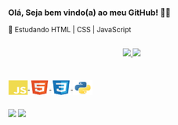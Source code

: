 ### Olá, Seja bem vindo(a) ao meu GitHub! 🙂🤙

🌱 Estudando HTML | CSS | JavaScript  

##

<div align="center">
  <a href="https://github.com/elijahAlvs">
  <img height="180em" src="https://github-readme-stats.vercel.app/api?username=LunyTheFox&show_icons=true&theme=pink"/>
  <img height="180em" src="https://github-readme-stats.vercel.app/api/top-langs/?username=LunyTheFox&layout=compact&langs_count=7&theme=pink"/>
</div>

  ##
  
<div style="display: inline_block"><br>
  <img align="center" alt="Js" height="30" width="40" src="https://raw.githubusercontent.com/devicons/devicon/master/icons/javascript/javascript-plain.svg">
  <img align="center" alt="HTML" height="30" width="40" src="https://raw.githubusercontent.com/devicons/devicon/master/icons/html5/html5-original.svg">
  <img align="center" alt="CSS" height="30" width="40" src="https://raw.githubusercontent.com/devicons/devicon/master/icons/css3/css3-original.svg">
  <img align="center" alt="Python" height="30" width="40" src="https://raw.githubusercontent.com/devicons/devicon/master/icons/python/python-original.svg">
</div>

  ##
  
<div>
<a href="https://discord.gg" target="_blank"><img src="https://img.shields.io/badge/Discord-7289DA?style=for-the-badge&logo=discord&logoColor=white" target="_blank"></a> 
<a href="[https://www.linkedin.com](https://www.linkedin.com/in/pedro-henrique-aka-luny/)" target="_blank"><img src="https://img.shields.io/badge/-LinkedIn-%230077B5?style=for-the-badge&logo=linkedin&logoColor=white" target="_blank"></a>
</div>
